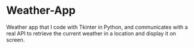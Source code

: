 # Weather-App
Weather app that I code with Tkinter in Python, and communicates with a real API to retrieve the current weather in a location and display it on screen.

